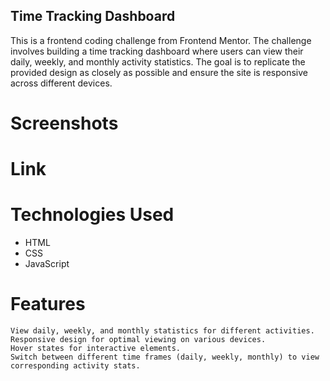 ## Time Tracking Dashboard

 This is a frontend coding challenge from Frontend Mentor. The challenge involves building a time tracking dashboard where users can view their daily, weekly, and monthly activity statistics. The goal is to replicate the provided design as closely as possible and ensure the site is responsive across different devices.

 # Screenshots


 # Link

 # Technologies Used

   - HTML
   -  CSS
   -  JavaScript

 # Features

    View daily, weekly, and monthly statistics for different activities.
    Responsive design for optimal viewing on various devices.
    Hover states for interactive elements.
    Switch between different time frames (daily, weekly, monthly) to view corresponding activity stats.
